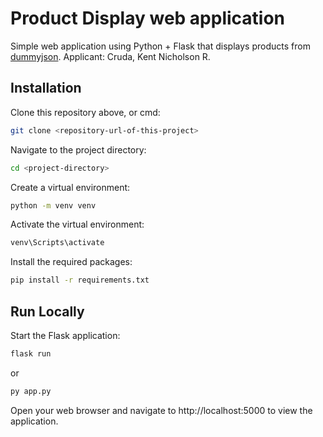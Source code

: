# Product Display web application

Simple web application using Python + Flask that displays products from [dummyjson](https://dummyjson.com/products).
Applicant: Cruda, Kent Nicholson R.

## Installation

Clone this repository above, or cmd:

```bash
git clone <repository-url-of-this-project>
```
Navigate to the project directory:

```bash
cd <project-directory>
```
Create a virtual environment:
```bash
python -m venv venv
```
Activate the virtual environment:
```bash
venv\Scripts\activate
```

Install the required packages:

```bash
pip install -r requirements.txt
```


## Run Locally
Start the Flask application:
```bash
flask run
```
or

```bash
py app.py
```
Open your web browser and navigate to http://localhost:5000 to view the application.